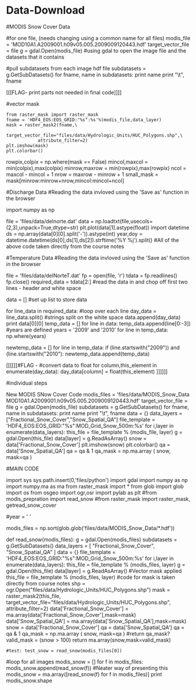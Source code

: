 Data-Download
=============

#MODIS Snow Cover Data

#for one file, (needs changing using a common name for all files)
modis_file = 'MOD10A1.A2009001.h09v05.005.2009009120443.hdf'
target_vector_file = file
g = gdal.Open(modis_file)
#using gdal to open the image file and the datasets that it contains

#pull subdatasets from each image hdf file
subdatasets = g.GetSubDatasets()
for fname, name in subdatasets:
    print name
    print "\t", fname

[[[FLAG- print parts not needed in final code]]]]
    
#vector mask
    
    from raster_mask import raster_mask
    fname = 'HDF4_EOS:EOS_GRID:"%s":%s'%(modis_file,data_layer)
    mask = raster_mask2(fname,\
                target_vector_file="files/data/Hydrologic_Units/HUC_Polygons.shp",\
                attribute_filter=2)
    plt.imshow(mask)
    plt.colorbar()

rowpix,colpix = np.where(mask == False)
mincol,maxcol = min(colpix),max(colpix)
minrow,maxrow = min(rowpix),max(rowpix)
ncol = maxcol - mincol + 1
nrow = maxrow - minrow + 1
small_mask = mask[minrow:minrow+nrow,mincol:mincol+ncol]





#Discharge Data
#Reading the data invloved using the 'Save as' function in the browser

import numpy as np

file = 'files/data/delnorte.dat'
data = np.loadtxt(file,usecols=(2,3),unpack=True,dtype=str)
plt.plot(data[1].astype(float))
import datetime
ds = np.array(data[0][0].split('-')).astype(int)
year,doy = datetime.datetime(ds[0],ds[1],ds[2]).strftime('%Y %j').split()
#All of the above code taken directly from the course notes


#Temperature Data
#Reading the data invloved using the 'Save as' function in the browser

file = 'files/data/delNorteT.dat'
fp = open(file, 'r')
tdata = fp.readlines()
fp.close()
required_data = tdata[2:]
#read the data in and chop off first two lines - header and white space

data = []
#set up list to store data

for line_data in required_data: #loop over each line
    day_data = line_data.split() #strings split on the white space
    data.append(day_data)
print data[0][0]
temp_data = []
for line in data:
    temp_data.append(line[0:-3])
#years are defined
years = '2009' and '2010'
for line in temp_data:
    np.where(years)
    

    
newtemp_data = []
for line in temp_data:
    if (line.startswith("2009")) and (line.startswith("2010"):
        newtemp_data.append(temp_data)
        

        
        
    
[[[[[[#FLAG - #convert data to float
    for column,this_element in enumerate(day_data):
        day_data[column] = float(this_element)  ]]]]]]


#individual steps

New MODIS SNow Cover Code
modis_files = 'files/data/MODIS_Snow_Data
MOD10A1.A2009001.h09v05.005.2009009120443.hdf'
target_vector_file = file
g = gdal.Open(modis_file)
subdatasets = g.GetSubDatasets()
for fname, name in subdatasets:
    print name
    print "\t", fname
data = {}
data_layers = ["Fractional_Snow_Cover","Snow_Spatial_QA"]
file_template = 'HDF4_EOS:EOS_GRID:"%s":MOD_Grid_Snow_500m:%s'
for i,layer in enumerate(data_layers):
        this_file = file_template % (modis_file, layer)
        g = gdal.Open(this_file)
        data[layer] = g.ReadAsArray()
snow = data['Fractional_Snow_Cover']
plt.imshow(snow)
plt.colorbar()
qa = data['Snow_Spatial_QA']
qa = qa & 1
qa_mask = np.ma.array ( snow, mask=qa )









#MAIN CODE


import sys
sys.path.insert(0,'files/python')
import gdal
import numpy as np
import numpy.ma as ma
from raster_mask import *
from glob import glob
import os
from osgeo import ogr,osr
import pylab as plt
#from modis_prepration import read_snow
#from raster_mask import raster_mask, getread_snow_cover

#year = '   '

modis_files = np.sort(glob.glob('files/data/MODIS_Snow_Data/*.hdf'))

def read_snow(modis_files):
    g = gdal.Open(modis_files)
    subdatasets = g.GetSubDatasets()
    data_layers = [ "Fractional_Snow_Cover", "Snow_Spatial_QA" ]
    data = {}
    file_template = 'HDF4_EOS:EOS_GRID:"%s":MOD_Grid_Snow_500m:%s'
    for i,layer in enumerate(data_layers):
        this_file = file_template % (modis_files, layer)
        g = gdal.Open(this_file)
        data[layer] = g.ReadAsArray()
    #Vector mask applied
    this_file = file_template % (modis_files, layer)
    #code for mask is taken directly from course notes
    shp = ogr.Open("files/data/Hydrologic_Units/HUC_Polygons.shp")
    mask = raster_mask2(this_file,\
                target_vector_file="files/data/Hydrologic_Units/HUC_Polygons.shp",\
                attribute_filter=2)
    data['Fractional_Snow_Cover'] = ma.array(data['Fractional_Snow_Cover'],mask=mask)
    data['Snow_Spatial_QA'] = ma.array(data['Snow_Spatial_QA'],mask=mask)
    snow = data['Fractional_Snow_Cover']
    qa = data['Snow_Spatial_QA']
    qa = qa & 1
    qa_mask = np.ma.array ( snow, mask=qa )
    #return qa_mask?
    valid_mask = (snow > 100)
    return ma.array(snow,mask=valid_mask)
    
    #test: test_snow = read_snow(modis_files[0])
    
#loop for all images
modis_snow = []
for f in modis_files:
    modis_snow.append(read_snow(f))
#Neater way of presenting this
modis_snow = ma.array([read_snow(f) for f in modis_files)]
print modis_snow.shape










